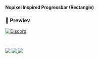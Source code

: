 <b>Nopixel Inspired Progressbar (Rectangle)</b>

### 🤍 Prewiev

[![Discord](https://media.discordapp.net/attachments/1144393265752313906/1144393266029142157/image.png?width=335&height=314)](https://discord.gg/NC3NxVWKxk)

<br>

<a href="https://discord.gg/NC3NxVWKxk" target="_blank"><img src="https://img.shields.io/badge/codenest-5865F2?style=for-the-badge&logo=discord&logoColor=white"/></a>
<a href="https://www.youtube.com/@CodeNestt" target="_blank"><img src="https://img.shields.io/badge/@CodeNestt-FF0000?style=for-the-badge&logo=youtube&logoColor=white"/> </a>
<a href="https://codenest.tebex.io" target="_blank"><img src="https://img.shields.io/badge/codenest.tebex.io-%5DE3E2?style=for-the-badge&logo=telegraph&logoColor=white"/></a>

